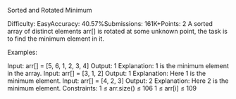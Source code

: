 Sorted and Rotated Minimum

Difficulty: EasyAccuracy: 40.57%Submissions: 161K+Points: 2
A sorted array of distinct elements arr[] is rotated at some unknown point, the task is to find the minimum element in it. 

Examples:

Input: arr[] = [5, 6, 1, 2, 3, 4]
Output: 1
Explanation: 1 is the minimum element in the array.
Input: arr[] = [3, 1, 2]
Output: 1
Explanation: Here 1 is the minimum element.
Input: arr[] = [4, 2, 3]
Output: 2
Explanation: Here 2 is the minimum element.
Constraints:
1 ≤ arr.size() ≤ 106
1 ≤ arr[i] ≤ 109
